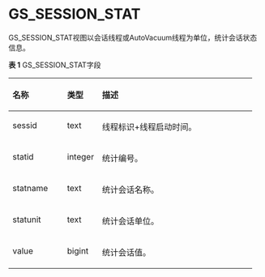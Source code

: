 # GS\_SESSION\_STAT<a name="ZH-CN_TOPIC_0289899893"></a>

GS\_SESSION\_STAT视图以会话线程或AutoVacuum线程为单位，统计会话状态信息。

**表 1**  GS\_SESSION\_STAT字段

<a name="zh-cn_topic_0283137562_zh-cn_topic_0237122509_zh-cn_topic_0059778698_taa9c0ad64dbd486ba60182cad9d4c5ad"></a>
<table><thead align="left"><tr id="zh-cn_topic_0283137562_zh-cn_topic_0237122509_zh-cn_topic_0059778698_rd3ff157bb88049dcb6c3c543995bd3bf"><th class="cellrowborder" valign="top" width="22.43%" id="mcps1.2.4.1.1"><p id="zh-cn_topic_0283137562_zh-cn_topic_0237122509_zh-cn_topic_0059778698_a410cbcff22954a1fa8dde88fd8a0babe"><a name="zh-cn_topic_0283137562_zh-cn_topic_0237122509_zh-cn_topic_0059778698_a410cbcff22954a1fa8dde88fd8a0babe"></a><a name="zh-cn_topic_0283137562_zh-cn_topic_0237122509_zh-cn_topic_0059778698_a410cbcff22954a1fa8dde88fd8a0babe"></a>名称</p>
</th>
<th class="cellrowborder" valign="top" width="14.34%" id="mcps1.2.4.1.2"><p id="zh-cn_topic_0283137562_zh-cn_topic_0237122509_zh-cn_topic_0059778698_aadec285b97a047f6bbde60df87927de5"><a name="zh-cn_topic_0283137562_zh-cn_topic_0237122509_zh-cn_topic_0059778698_aadec285b97a047f6bbde60df87927de5"></a><a name="zh-cn_topic_0283137562_zh-cn_topic_0237122509_zh-cn_topic_0059778698_aadec285b97a047f6bbde60df87927de5"></a>类型</p>
</th>
<th class="cellrowborder" valign="top" width="63.23%" id="mcps1.2.4.1.3"><p id="zh-cn_topic_0283137562_zh-cn_topic_0237122509_zh-cn_topic_0059778698_a1234d274a0c645ce9a2bb143efc617c0"><a name="zh-cn_topic_0283137562_zh-cn_topic_0237122509_zh-cn_topic_0059778698_a1234d274a0c645ce9a2bb143efc617c0"></a><a name="zh-cn_topic_0283137562_zh-cn_topic_0237122509_zh-cn_topic_0059778698_a1234d274a0c645ce9a2bb143efc617c0"></a>描述</p>
</th>
</tr>
</thead>
<tbody><tr id="zh-cn_topic_0283137562_zh-cn_topic_0237122509_zh-cn_topic_0059778698_r44de235035c14d6795b04c35eb2f3dd7"><td class="cellrowborder" valign="top" width="22.43%" headers="mcps1.2.4.1.1 "><p id="zh-cn_topic_0283137562_zh-cn_topic_0237122509_zh-cn_topic_0059778698_a33d1227ed25741669b8ee96089393ff0"><a name="zh-cn_topic_0283137562_zh-cn_topic_0237122509_zh-cn_topic_0059778698_a33d1227ed25741669b8ee96089393ff0"></a><a name="zh-cn_topic_0283137562_zh-cn_topic_0237122509_zh-cn_topic_0059778698_a33d1227ed25741669b8ee96089393ff0"></a>sessid</p>
</td>
<td class="cellrowborder" valign="top" width="14.34%" headers="mcps1.2.4.1.2 "><p id="zh-cn_topic_0283137562_zh-cn_topic_0237122509_zh-cn_topic_0059778698_afcabe19c08bf4f52847c3c7308c50622"><a name="zh-cn_topic_0283137562_zh-cn_topic_0237122509_zh-cn_topic_0059778698_afcabe19c08bf4f52847c3c7308c50622"></a><a name="zh-cn_topic_0283137562_zh-cn_topic_0237122509_zh-cn_topic_0059778698_afcabe19c08bf4f52847c3c7308c50622"></a>text</p>
</td>
<td class="cellrowborder" valign="top" width="63.23%" headers="mcps1.2.4.1.3 "><p id="zh-cn_topic_0283137562_zh-cn_topic_0237122509_zh-cn_topic_0059778698_a4f01f0a249894f4f9d7a7532df369dd3"><a name="zh-cn_topic_0283137562_zh-cn_topic_0237122509_zh-cn_topic_0059778698_a4f01f0a249894f4f9d7a7532df369dd3"></a><a name="zh-cn_topic_0283137562_zh-cn_topic_0237122509_zh-cn_topic_0059778698_a4f01f0a249894f4f9d7a7532df369dd3"></a>线程标识+线程启动时间。</p>
</td>
</tr>
<tr id="zh-cn_topic_0283137562_zh-cn_topic_0237122509_zh-cn_topic_0059778698_rb30e91e84b644bbea50fb4c1924d767f"><td class="cellrowborder" valign="top" width="22.43%" headers="mcps1.2.4.1.1 "><p id="zh-cn_topic_0283137562_zh-cn_topic_0237122509_zh-cn_topic_0059778698_a85117f1d08084ce2b02f9d642c7f1941"><a name="zh-cn_topic_0283137562_zh-cn_topic_0237122509_zh-cn_topic_0059778698_a85117f1d08084ce2b02f9d642c7f1941"></a><a name="zh-cn_topic_0283137562_zh-cn_topic_0237122509_zh-cn_topic_0059778698_a85117f1d08084ce2b02f9d642c7f1941"></a>statid</p>
</td>
<td class="cellrowborder" valign="top" width="14.34%" headers="mcps1.2.4.1.2 "><p id="zh-cn_topic_0283137562_zh-cn_topic_0237122509_zh-cn_topic_0059778698_a181b8ff501e34ca5899feef01288d0d9"><a name="zh-cn_topic_0283137562_zh-cn_topic_0237122509_zh-cn_topic_0059778698_a181b8ff501e34ca5899feef01288d0d9"></a><a name="zh-cn_topic_0283137562_zh-cn_topic_0237122509_zh-cn_topic_0059778698_a181b8ff501e34ca5899feef01288d0d9"></a>integer</p>
</td>
<td class="cellrowborder" valign="top" width="63.23%" headers="mcps1.2.4.1.3 "><p id="zh-cn_topic_0283137562_zh-cn_topic_0237122509_zh-cn_topic_0059778698_af8ed4c47011c49068ee8120790bca4da"><a name="zh-cn_topic_0283137562_zh-cn_topic_0237122509_zh-cn_topic_0059778698_af8ed4c47011c49068ee8120790bca4da"></a><a name="zh-cn_topic_0283137562_zh-cn_topic_0237122509_zh-cn_topic_0059778698_af8ed4c47011c49068ee8120790bca4da"></a>统计编号。</p>
</td>
</tr>
<tr id="zh-cn_topic_0283137562_zh-cn_topic_0237122509_zh-cn_topic_0059778698_rcf0d06c293cb40f6b277c27d3604accf"><td class="cellrowborder" valign="top" width="22.43%" headers="mcps1.2.4.1.1 "><p id="zh-cn_topic_0283137562_zh-cn_topic_0237122509_zh-cn_topic_0059778698_aac30ec8611f84238ad4377430c6e55fa"><a name="zh-cn_topic_0283137562_zh-cn_topic_0237122509_zh-cn_topic_0059778698_aac30ec8611f84238ad4377430c6e55fa"></a><a name="zh-cn_topic_0283137562_zh-cn_topic_0237122509_zh-cn_topic_0059778698_aac30ec8611f84238ad4377430c6e55fa"></a>statname</p>
</td>
<td class="cellrowborder" valign="top" width="14.34%" headers="mcps1.2.4.1.2 "><p id="zh-cn_topic_0283137562_zh-cn_topic_0237122509_zh-cn_topic_0059778698_a6d482d383524428f893283262d50bab1"><a name="zh-cn_topic_0283137562_zh-cn_topic_0237122509_zh-cn_topic_0059778698_a6d482d383524428f893283262d50bab1"></a><a name="zh-cn_topic_0283137562_zh-cn_topic_0237122509_zh-cn_topic_0059778698_a6d482d383524428f893283262d50bab1"></a>text</p>
</td>
<td class="cellrowborder" valign="top" width="63.23%" headers="mcps1.2.4.1.3 "><p id="zh-cn_topic_0283137562_zh-cn_topic_0237122509_zh-cn_topic_0059778698_ad05c4232499c422e87b1734b2971b373"><a name="zh-cn_topic_0283137562_zh-cn_topic_0237122509_zh-cn_topic_0059778698_ad05c4232499c422e87b1734b2971b373"></a><a name="zh-cn_topic_0283137562_zh-cn_topic_0237122509_zh-cn_topic_0059778698_ad05c4232499c422e87b1734b2971b373"></a>统计会话名称。</p>
</td>
</tr>
<tr id="zh-cn_topic_0283137562_zh-cn_topic_0237122509_zh-cn_topic_0059778698_r4efcd3c1826843e38ad5e36a33b1785a"><td class="cellrowborder" valign="top" width="22.43%" headers="mcps1.2.4.1.1 "><p id="zh-cn_topic_0283137562_zh-cn_topic_0237122509_zh-cn_topic_0059778698_a3507053d37054bb68732b1c51d8a4d26"><a name="zh-cn_topic_0283137562_zh-cn_topic_0237122509_zh-cn_topic_0059778698_a3507053d37054bb68732b1c51d8a4d26"></a><a name="zh-cn_topic_0283137562_zh-cn_topic_0237122509_zh-cn_topic_0059778698_a3507053d37054bb68732b1c51d8a4d26"></a>statunit</p>
</td>
<td class="cellrowborder" valign="top" width="14.34%" headers="mcps1.2.4.1.2 "><p id="zh-cn_topic_0283137562_zh-cn_topic_0237122509_zh-cn_topic_0059778698_a2f8ac87ea62444b39461ddc81f40da00"><a name="zh-cn_topic_0283137562_zh-cn_topic_0237122509_zh-cn_topic_0059778698_a2f8ac87ea62444b39461ddc81f40da00"></a><a name="zh-cn_topic_0283137562_zh-cn_topic_0237122509_zh-cn_topic_0059778698_a2f8ac87ea62444b39461ddc81f40da00"></a>text</p>
</td>
<td class="cellrowborder" valign="top" width="63.23%" headers="mcps1.2.4.1.3 "><p id="zh-cn_topic_0283137562_zh-cn_topic_0237122509_zh-cn_topic_0059778698_afdc01cb7f558405ea109e1416f289738"><a name="zh-cn_topic_0283137562_zh-cn_topic_0237122509_zh-cn_topic_0059778698_afdc01cb7f558405ea109e1416f289738"></a><a name="zh-cn_topic_0283137562_zh-cn_topic_0237122509_zh-cn_topic_0059778698_afdc01cb7f558405ea109e1416f289738"></a>统计会话单位。</p>
</td>
</tr>
<tr id="zh-cn_topic_0283137562_zh-cn_topic_0237122509_zh-cn_topic_0059778698_rbcd8ba1091bf4f48ae75921673d9ecbb"><td class="cellrowborder" valign="top" width="22.43%" headers="mcps1.2.4.1.1 "><p id="zh-cn_topic_0283137562_zh-cn_topic_0237122509_zh-cn_topic_0059778698_a6a36b8d979034037b76a401def025d2d"><a name="zh-cn_topic_0283137562_zh-cn_topic_0237122509_zh-cn_topic_0059778698_a6a36b8d979034037b76a401def025d2d"></a><a name="zh-cn_topic_0283137562_zh-cn_topic_0237122509_zh-cn_topic_0059778698_a6a36b8d979034037b76a401def025d2d"></a>value</p>
</td>
<td class="cellrowborder" valign="top" width="14.34%" headers="mcps1.2.4.1.2 "><p id="zh-cn_topic_0283137562_zh-cn_topic_0237122509_zh-cn_topic_0059778698_a56e2d6facb9641ff80892524acd0d043"><a name="zh-cn_topic_0283137562_zh-cn_topic_0237122509_zh-cn_topic_0059778698_a56e2d6facb9641ff80892524acd0d043"></a><a name="zh-cn_topic_0283137562_zh-cn_topic_0237122509_zh-cn_topic_0059778698_a56e2d6facb9641ff80892524acd0d043"></a>bigint</p>
</td>
<td class="cellrowborder" valign="top" width="63.23%" headers="mcps1.2.4.1.3 "><p id="zh-cn_topic_0283137562_zh-cn_topic_0237122509_zh-cn_topic_0059778698_ab195abbf35bc49888333e517e8da93f2"><a name="zh-cn_topic_0283137562_zh-cn_topic_0237122509_zh-cn_topic_0059778698_ab195abbf35bc49888333e517e8da93f2"></a><a name="zh-cn_topic_0283137562_zh-cn_topic_0237122509_zh-cn_topic_0059778698_ab195abbf35bc49888333e517e8da93f2"></a>统计会话值。</p>
</td>
</tr>
</tbody>
</table>

